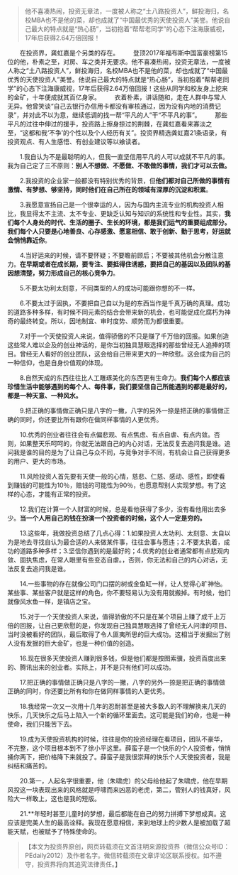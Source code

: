 
> 他不喜凑热闹，投资无章法，一度被人称之“土八路投资人”，鲜投海归，名校MBA也不是他的菜，却也成就了“中国最优秀的天使投资人”美誉。他说自己最大的特点就是“热心肠”，当初抱着“帮帮老同学”的心态下注海康威视，17年后获得2.64万倍回报！

　　在投资界，龚虹嘉是个另类的存在。
　　登顶2017年福布斯中国富豪榜第15位的他，朴素之至，对房、车之类并无要求。他不喜凑热闹，投资无章法，一度被人称之“土八路投资人”，鲜投海归，名校MBA也不是他的菜，却也成就了“中国最优秀的天使投资人”美誉。他说自己最大的特点就是“热心肠”，当初抱着“帮帮老同学”的心态下注海康威视，17年后获得2.64万倍回报！这些从同学和校友身上挖来的金矿，十年便成就其百亿身家。
　　衣着朴素，讲话随和，走在人群中与常人无异。他曾笑谈“自己去银行办信用卡都没有审核通过，因为没有内地的消费记录”，并对此不以为意，继续低调的找一帮“平凡的人”干“不平凡的事”。
　　那些平凡的过往中伸过的援手，投资路上擦身掠过的荆棘，在龚虹嘉看来寡淡之至，“这都和我‘不争’的个性以及个人经历有关”。投资界精选龚虹嘉21条语录，有投资观点、有人生感悟、有创业建议等以飨读者。

　　1.我自认为不是最聪明的人，但我一直坚信用平凡的人可以成就不平凡的事。我为自己定了三不原则：**别人不想做、不愿做、不敢做的事情，我们才可以去做。**

　　2.我投资的企业家一般都没有特别优秀的背景，但**他们都对自己所做的事情有激情、有梦想、够坚持，同时他们在自己所在的领域有深厚的沉淀和积累**。

　　3.我愿意宣扬自己是一个很幸运的人，因为与国内主流专业的机构投资人相比，我显得太不主流、太不专业、更缺乏认知与知识的系统性和专业性。其实，**我们每个人身处的时代、生活的圈子、生长的环境，都是我们运气的重要组成部分。我们每个人只要是心地善良、心存感激、愿意相信、敢于创新、勤于思考，好运就会悄悄靠近你**。

　　4.当好运来的时候，请不要怀疑；不要瞻前顾后；不要被其他机会分散注意力。**在早期或者在成长期，要专注、要抵得住诱惑，要把自己的基因以及团队的基因想清楚，努力形成自己的核心竞争力**。

　　5.不要太功利太刻意，不同类型的人的成功可能跟你想的不一样。

　　6.不要太过于固执，不要把自己自以为是的东西当作是千真万确的真理。成功的道路多种多样，有时候不同元素的结合会带来新的机会，也可能促成化腐朽为神奇的最终转变。所以，因地制宜、审时度势、顺势而为都很重要。

　　7.对于一个天使投资人来说，值得骄傲的不只是赚了千万倍的回报。如果创造这些常人难以企及的创业神话的，是你当初独具慧眼选择的那些曾经无人追捧的项目。曾经无人看好的创业团队，这会给自己带来更大的一种欣慰。这会成为自己的一种信仰，也是自身价值观的体现。

　　8.自然天成的东西往往比人工雕琢美化的东西更有生命力。**我们每个人都应该珍惜生活中能够遇到的每个人、每件事，我们要坚信自己所能遇到的都是最好的，都是一种天意、一种风水。**

　　9.把正确的事情做正确只是八字的一撇，八字的另外一捺是把正确的事情做正确的同时，你还要比所有跟你在做同样事情的人更优秀。

　　10.优秀的创业者往往会有点偏悲观、有点焦虑、有点自虐、有点内敛。否则，如果整天乐呵呵的，你就无法跟自己的内心对话，无法反复去追问我是谁。追问我是谁的目的是为了让自己与众不同，与竞争对手不同，有机会让自己获得更多的用户、更大的市场。

　　11.风险投资人首先要有天使一般的心情，慈悲、仁慈、感动、感性，即使看到赚钱的可能性为10％，赔钱的可能性为90％，也愿意帮别人实现梦想。有了这样的心态，才能有正常的投资。

　　12.我们在计算一个人财富的时候，总是看他获得了多少，没有看他用出去多少。**当一个人用自己的钱在扮演一个投资者的时候，这个人一定是穷的。**

　　13.这些年，我做投资总结了几点心得：1.如果投资人太功利、太刻意、太自以为是地去寻找自认为最合适的人来做某件事，往往会事与愿违；2.不要太执着，成功的道路多种多样；3.坚信你遇到的是最好的；4.优秀的创业者通常都有点悲观内敛、固执焦虑，在常人眼里有些变态自虐。，否则，你无法和自己的内心对话，无法反复去追问我是谁。

　　14.一些事物的存在就像公司门口摆的树或金鱼缸一样，让人觉得心旷神怡。某些事、某些客户就是这样的角色，你不要轻易认为没有用就搬掉。有时候，他们就像风水鱼一样，是镇店之宝。

　　15.对于一个天使投资人来说，值得骄傲的不只是在某个项目上赚了成千上万倍的回报，让自己更欣慰的是，你发现自己独具慧眼选择了曾经无人问津的项目、当时没被看好的团队，最后取得了令人匪夷所思的巨大成功。这相当于发掘出了别人没有发掘的巨大金矿，也是一种价值的创造。

　　16.现在很多天使投资人赚到很多钱，但是他们都是按图索骥，投资百度出来的、腾讯出来的创业者。实际上，并不是只有他们可以成功。

　　17.把正确的事情做正确只是八字的一撇，八字的另外一捺是把正确的事情做正确的同时，你还要比所有和你在做同样事情的人更优秀。

　　18.我经常一次又一次用十几年的忍耐甚至是被大多数人的不理解换来几天的快乐，几天快乐之后马上陷入一个新的循环里面去。这可能是我们的命，也是一种使命，我们只能苦下去。

　　19.成为天使投资机构的时候，往往是你的投资经理在看项目，团队不豪华，不完整，这个项目根本到不了徐小平这里。薛蛮子是一个快乐的个人投资者，悄悄捅你两下，把价格降下来就投了。薛蛮子是我很崇拜的快乐个人天使投资者，我是纠结和痛苦的。

　　20.第一，人起名字很重要，他（朱啸虎）的父母给他起了朱啸虎，他在早期风投这一块表现出来的风格就是呼啸而来凶恶的老虎，第二，管别人的钱真好，风险大一样敢上，这也是我的短版。

　　21.**年轻时甚至儿童时的梦想，最后都能在自己的努力拼搏下梦想成真。这应该是完美人生的最高诠释。我现在愿意相信，来到地球上的少数人是被加载了超能天赋，也被赋予了特殊使命的。

> 【本文为投资界原创，网页转载须在文首注明来源投资界（微信公众号ID：PEdaily2012）及作者名字。微信转载须在文章评论区联系授权。如不遵守，投资界将向其追究法律责任。】